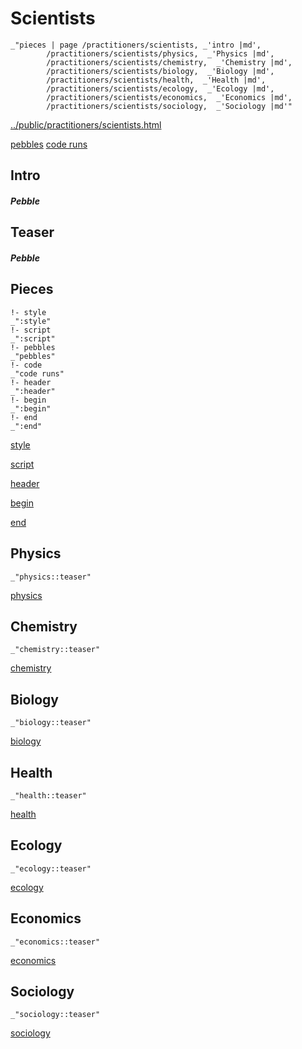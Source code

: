 # Scientists

    _"pieces | page /practitioners/scientists, _'intro |md',
            /practitioners/scientists/physics,  _'Physics |md',
            /practitioners/scientists/chemistry,  _'Chemistry |md',
            /practitioners/scientists/biology,  _'Biology |md',
            /practitioners/scientists/health,  _'Health |md',
            /practitioners/scientists/ecology,  _'Ecology |md',
            /practitioners/scientists/economics,  _'Economics |md',
            /practitioners/scientists/sociology,  _'Sociology |md'"

[../public/practitioners/scientists.html](# "save:")

[pebbles](#pebble "h5: | .join \n")
[code runs](#code "h5: | .join \n")

## Intro

##### Pebble

## Teaser

##### Pebble

## Pieces

    !- style
    _":style"
    !- script
    _":script"
    !- pebbles
    _"pebbles"
    !- code
    _"code runs"
    !- header
    _":header"
    !- begin
    _":begin"
    !- end
    _":end"



[style]() 

[script]()

[header]()

[begin]()

[end]()

## Physics

    _"physics::teaser"


[physics](pages/practitioners_scientists_physics.md "load:")

## Chemistry

    _"chemistry::teaser"


[chemistry](pages/practitioners_scientists_chemistry.md "load:")

## Biology

    _"biology::teaser"


[biology](pages/practitioners_scientists_biology.md "load:")

## Health

    _"health::teaser"


[health](pages/practitioners_scientists_health.md "load:")

## Ecology

    _"ecology::teaser"


[ecology](pages/practitioners_scientists_ecology.md "load:")

## Economics

    _"economics::teaser"


[economics](pages/practitioners_scientists_economics.md "load:")

## Sociology

    _"sociology::teaser"


[sociology](pages/practitioners_scientists_sociology.md "load:")